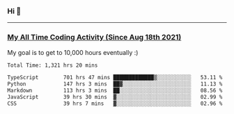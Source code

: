 ### Hi 🙂

---

### <a href="https://wakatime.com/@Eroxl">My All Time Coding Activity (Since Aug 18th 2021)</a>
My goal is to get to 10,000 hours eventually :)
<!--START_SECTION:waka-->

```txt
Total Time: 1,321 hrs 20 mins

TypeScript        701 hrs 47 mins █████████████▒░░░░░░░░░░░   53.11 %
Python            147 hrs 3 mins  ██▓░░░░░░░░░░░░░░░░░░░░░░   11.13 %
Markdown          113 hrs 3 mins  ██░░░░░░░░░░░░░░░░░░░░░░░   08.56 %
JavaScript        39 hrs 30 mins  ▓░░░░░░░░░░░░░░░░░░░░░░░░   02.99 %
CSS               39 hrs 7 mins   ▓░░░░░░░░░░░░░░░░░░░░░░░░   02.96 %
```

<!--END_SECTION:waka-->
